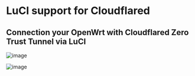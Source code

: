 # LuCI support for Cloudflared

## Connection your OpenWrt with Cloudflared Zero Trust Tunnel via LuCI

![image](https://github.com/animegasan/luci-app-cloudflared/assets/14136053/228b8017-ac13-47de-8ca8-e5a919c8d93e)

![image](https://github.com/animegasan/luci-app-cloudflared/assets/14136053/98daa68c-b1ac-4330-baa1-68dc176b0c9c)
